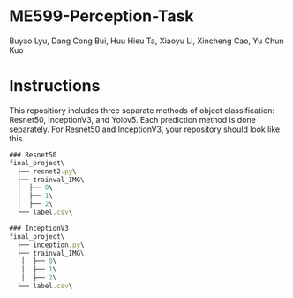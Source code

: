 # ME599-Perception-Task
Buyao Lyu, Dang Cong Bui, Huu Hieu Ta, Xiaoyu Li, Xincheng Cao, Yu Chun Kuo

# Instructions
This repositiory includes three separate methods of object classification: Resnet50, InceptionV3, and Yolov5. Each prediction method is done separately. For Resnet50 and InceptionV3, your repository should look like this. 

```javascript
### Resnet50
final_project\
  ├── resnet2.py\
  ├── trainval_IMG\
  │  ├── 0\
  │  ├── 1\
  │  ├── 2\
  └── label.csv\

### InceptionV3
final_project\
  ├── inception.py\
  ├── trainval_IMG\
   │  ├── 0\
   │  ├── 1\
   │  ├── 2\
  └── label.csv\
```
